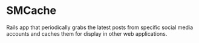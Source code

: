# SMCache

Rails app that periodically grabs the latest posts from specific social media accounts and caches them for display in other web applications. 
